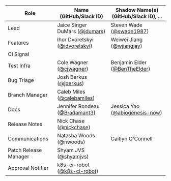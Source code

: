 | **Role** | **Name** (**GitHub/Slack ID**)  | **Shadow Name(s) (GitHub/Slack ID), ...** |
| ------ | ------ | ------ |
| Lead | Jaice Singer DuMars ([@jdumars](https://github.com/jdumars)) | Steven Wade ([@swade1987](https://github.com/swade1987)) |
| Features | Ihor Dvoretskyi ([@idvoretskyi](https://github.com/idvoretskyi)) | 	Weiwei Jiang ([@wjiangjay](https://github.com/wjiangjay)) |
| CI Signal | | |
| Test Infra | Cole Wagner ([@cjwagner](https://github.com/cjwagner)) | Benjamin Elder ([@BenTheElder](https://github.com/BenTheElder)) |
| Bug Triage | Josh Berkus ([@jberkus](https://github.com/jberkus))| |
| Branch Manager | Caleb Miles ([@calebamiles](https://github.com/calebamiles)) | |
| Docs | Jennifer Rondeau ([@Bradamant3](https://github.com/Bradamant3)) | Jessica Yao ([@abiogenesis-now](https://github.com/abiogenesis-now)) |
| Release Notes | Nick Chase ([@nickchase](https://github.com/nickchase)) | |
| Communications | Natasha Woods (@nwoods)  | Caitlyn O'Connell |
| Patch Release Manager | Shyam JVS ([@shyamjvs](https://github.com/shyamjvs)) | |
| Approval Notifier | 	k8s-ci-robot ([@k8s-ci-robot](https://github.com/k8s-ci-robot)) | |
